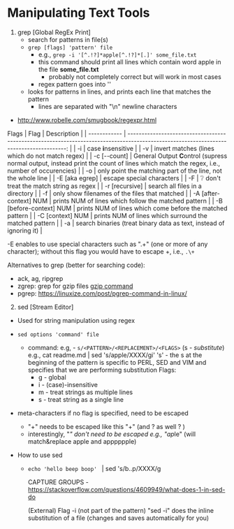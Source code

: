 # Manipulating Text Tools
1. grep [Global RegEx Print]
   - search for patterns in file(s)
   - ```grep [flags] 'pattern' file```
     - e.g., ```grep -i '[^.!?]*apple[^.!?]*[.]' some_file.txt```
     - this command should print all lines which contain word apple in the file **some_file.txt**
       - probably not completely correct but will work in most cases
     - regex pattern goes into ''
   - looks for patterns in lines, and prints each line that matches the pattern
     - lines are separated with "\n" newline characters
  - http://www.robelle.com/smugbook/regexpr.html

  Flags
  | Flag         |                                                                                                                             Description |
  | ------------ | --------------------------------------------------------------------------------------------------------------------------------------: |
  | -i           |                                                                                                                    case **i**nsensitive |
  | -v           |                                                                                         invert matches (lines which do not match regex) |
  | -c [--count] | General Output **C**ontrol (supress normal output, instead print the count of lines which match the regex, i.e., number of occurencies) |
  | -o | only point the matching part of the line, not the whole line |
  | -E [aka egrep] | escape special characters |
  | -F | ❔ don't treat the match string as regex |
  | -r [recursive] | search all files in a directory |
  | -f | only show filenames of the files that matched |
  | -A [after-context] NUM | prints NUM of lines which follow the matched pattern |
  | -B [before-context] NUM | prints NUM of lines which come before the matched pattern |
  | -C [context] NUM | prints NUM of lines which surround the matched pattern |
  | -a  | search binaries (treat binary data as text, instead of ignoring it) |

-E enables to use special characters such as ".+" (one or more of any character); without this flag you would have to escape +, i.e., ```.\+```

Alternatives to grep (better for searching code):
- ack, ag, ripgrep
- zgrep: grep for gzip files [gzip command](https://www.geeksforgeeks.org/gzip-command-linux/)
- pgrep: https://linuxize.com/post/pgrep-command-in-linux/
2. sed [Stream Editor]
  - Used for string manipulation using regex
  - ```sed options 'command' file```
    - command: e.g, - ```s/<PATTERN>/<REPLACEMENT>/<FLAGS>``` (s - *substitute*)
    e.g., cat readme.md | sed 's/apple/XXXX/gi'
      's' - the s at the beginning of the pattern is specific to PERL, SED and VIM and specifies that we are performing substitution
      Flags:
      - g - global
      - i - (case)-insensitive
      - m - treat strings as multiple lines
      - s - treat string as a single line

  - meta-characters if no flag is specified, need to be escaped
    - "+" needs to be escaped like this "\+" (and ? as well \? )
    - interestingly, "*" don't need to be escaped e.g., "ap*le" (will match&replace apple and apppppple)
  - How to use sed
    - ```echo 'hello beep boop' ``` | sed 's/b..p/XXXX/g

		CAPTURE GROUPS - https://stackoverflow.com/questions/4609949/what-does-1-in-sed-do

		(External) Flag -i (not part of the pattern)
		"sed -i" does the inline substitution of a file (changes and saves automatically for you)
